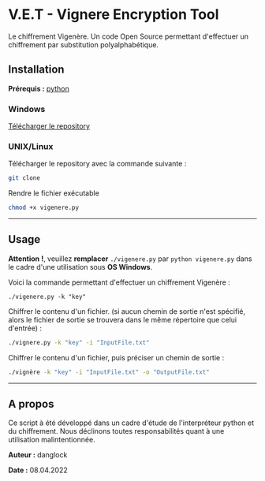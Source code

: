 # V.E.T - Vignere Encryption Tool
Le chiffrement Vigenère.
Un code Open Source permettant d'effectuer un chiffrement par substitution polyalphabétique.

## Installation
**Prérequis :** [python](https://www.python.org/downloads/)

### Windows
[Télécharger le repository]()
### UNIX/Linux
Télécharger le repository avec la commande suivante :
```bash
git clone 
```
Rendre le fichier exécutable
```bash
chmod +x vigenere.py
```

***
## Usage

**Attention !**, veuillez **remplacer** ``./vigenere.py`` par ``python vigenere.py`` dans le cadre d'une utilisation sous **OS Windows**.

Voici la commande permettant d'effectuer un chiffrement Vigenère :
```
./vigenere.py -k "key"
```

Chiffrer le contenu d'un fichier. (si aucun chemin de sortie n'est spécifié, alors le fichier de sortie se trouvera dans le même répertoire que celui d'entrée) :
```bash
./vignere.py -k "key" -i "InputFile.txt"
```

Chiffrer le contenu d'un fichier, puis préciser un chemin de sortie :

```bash
./vignère -k "key" -i "InputFile.txt" -o "OutputFile.txt"
```
***
## A propos

Ce script à été développé dans un cadre d'étude de l'interpréteur python et du chiffrement. Nous déclinons toutes responsabilités quant à une utilisation malintentionnée.

**Auteur :** danglock

**Date :** 08.04.2022
